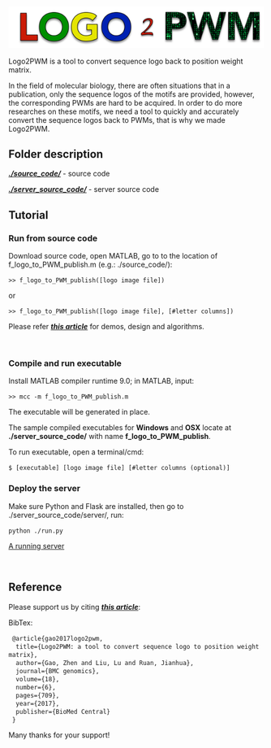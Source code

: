 ![Logo2PWM](https://github.com/gozhen/Logo2PWM/blob/master/server_source_code/server/app/static/LOGO2PWM_LOGO.png?raw=true "Logo2PWM")



Logo2PWM is a tool to convert sequence logo back to position weight matrix. 

In the field of molecular biology, there are often situations that in a publication, only the sequence logos of the motifs are provided, however, the corresponding PWMs are hard to be acquired. In order to do more researches on these motifs, we need a tool to quickly and accurately convert the sequence logos back to PWMs, that is why we made Logo2PWM.


## Folder description
[**_./source_code/_**](https://github.com/gozhen/Logo2PWM/tree/master/source_code) - source code

[**_./server_source_code/_**](https://github.com/gozhen/Logo2PWM/tree/master/server_source_code) - server source code

## Tutorial

### Run from source code
Download source code, open MATLAB, go to to the location of f_logo_to_PWM_publish.m (e.g.: ./source_code/):

```
>> f_logo_to_PWM_publish([logo image file])
```
or
```
>> f_logo_to_PWM_publish([logo image file], [#letter columns])
```
Please refer [**_this article_**](https://bmcgenomics.biomedcentral.com/articles/10.1186/s12864-017-4023-9) for demos, design and algorithms. 

<br>


### Compile and run executable
Install MATLAB compiler runtime 9.0; in MATLAB, input:

```
>> mcc -m f_logo_to_PWM_publish.m
```
The executable will be generated in place.

The sample compiled executables for **Windows** and **OSX** locate at **./server_source_code/** with name **f_logo_to_PWM_publish**.

To run executable, open a terminal/cmd:
```
$ [executable] [logo image file] [#letter columns (optional)]
```


### Deploy the server
Make sure Python and Flask are installed, then go to ./server_source_code/server/, run:
```
python ./run.py
```
[A running server](http://www.cs.utsa.edu/~jruan/logo2pwm/)

<br>

## Reference

Please support us by citing [**_this article_**](https://bmcgenomics.biomedcentral.com/articles/10.1186/s12864-017-4023-9):

BibTex:
```
 @article{gao2017logo2pwm,
  title={Logo2PWM: a tool to convert sequence logo to position weight matrix},
  author={Gao, Zhen and Liu, Lu and Ruan, Jianhua},
  journal={BMC genomics},
  volume={18},
  number={6},
  pages={709},
  year={2017},
  publisher={BioMed Central}
 }
```

Many thanks for your support!




